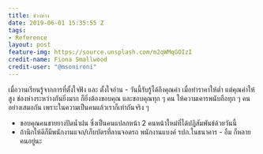 ```yaml
---
title: ช่วงห่าง
date: 2019-06-01 15:35:55 Z
tags:
- Reference
layout: post
feature-img: https://source.unsplash.com/m2qWMqGOIzI
credit-name: Fiona Smallwood
credit-user: "@msonironi"
---
```


เมื่อวานเรียนรู้จากการที่ตั้งใจฟัง และ ตั้งใจอ่าน - วันนี้รับรู้ได้ถึงคุณค่า เมื่อทำราคาให้ต่ำ แต่คุณค่าให้สูง ช่องห่างระหว่างกันยิ่งมาก ก็ยิ่งต้องขอบคุณ และขอบคุณทุก ๆ คน ให้ความเคารพนับถือทุก ๆ คน อย่างเสมอกัน เพราะในความเป็นคนแล้วเราก็เท่ากันจริง ๆ

<i class="fa fa-child" style="color:plum"></i>

- ขอบคุณคนขายยางปัดน้ำฝน ซึ่งเป็นคนแปลกหน้า 2 คนหน้าใหม่ที่ได้ปฎิสัมพันธ์ด้วยวันนี้
- ถ้านึกให้ดีก็มีพนักงานแจก/เก็บบัตรที่ลานจอดรถ พนักงานแบงค์ รปภ.ในธนาคาร - อืม ก็หลายคนอยู่นะ
